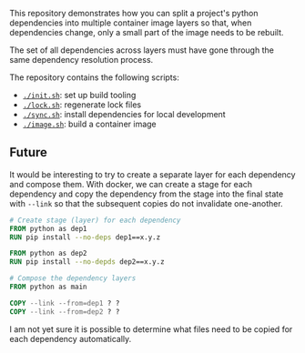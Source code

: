 This repository demonstrates how you can split a project's python dependencies into multiple container image layers so that, when dependencies change, only a small part of the image needs to be rebuilt.

The set of all dependencies across layers must have gone through the same dependency resolution process.

The repository contains the following scripts:

- [`./init.sh`](./init.sh): set up build tooling
- [`./lock.sh`](./lock.sh): regenerate lock files
- [`./sync.sh`](./sync.sh): install dependencies for local development
- [`./image.sh`](./image.sh): build a container image

## Future

It would be interesting to try to create a separate layer for each dependency and compose them.
With docker, we can create a stage for each dependency and copy the dependency from the stage into the final state with `--link` so that the subsequent copies do not invalidate one-another.

```Dockerfile
# Create stage (layer) for each dependency
FROM python as dep1
RUN pip install --no-deps dep1==x.y.z

FROM python as dep2
RUN pip install --no-depds dep2==x.y.z

# Compose the dependency layers
FROM python as main

COPY --link --from=dep1 ? ?
COPY --link --from=dep2 ? ? 
```

I am not yet sure it is possible to determine what files need to be copied for each dependency automatically.
